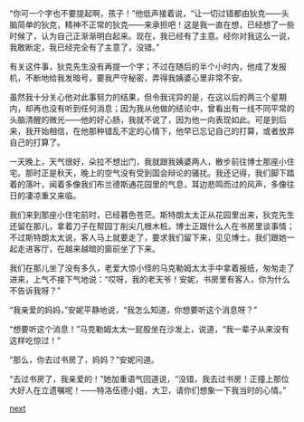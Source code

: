 
“你可一个字也不要提起啊，孩子！”他低声接着说，“让一切过错都由狄克——头脑简单的狄克，精神不正常的狄克——来承担吧！这是我一直在想，已经想了一些时候了，认为自己正渐渐明白起来。现在，我已经有了主意。经你对我这么一说，我敢断定，我已经完全有了主意了，没错。”

有关这件事，狄克先生没有再提一个字；不过在随后的半个小时内，他成了发报机，不断地给我发暗号，要我严守秘密，弄得我姨婆心里非常不安。

虽然我十分关心他对此事努力的结果，但令我诧异的是，在这以后的两三个星期内，却再也没有听到任何消息；因为我从他做的结论中，曾看出有一线不同平常的头脑清醒的微光——他的好心肠，我就不说了，因为他一向表现如此。可是到后来，我开始相信，在他那种错乱不定的心情下，他早已忘记自己的打算，或者放弃自己的打算了。

一天晚上，天气很好，朵拉不想出门，我就跟我姨婆两人，散步前往博士那座小住宅。那时正是秋天，晚上的空气没有受到国会辩论的骚扰。我还记得，我们脚下踏着的落叶，闻着多像我们布兰德斯通花园里的气息，耳边悲鸣而过的风声，多像往日的凄凉重又来临。

我们来到那座小住宅前时，已经暮色苍茫。斯特朗太太正从花园里出来，狄克先生还留在那儿，拿着刀子在帮园丁削尖几根木桩。博士正跟什么人在书房里谈事情；不过斯特朗太太说，客人马上就要走了，要求我们留下来，见见博士。我们跟她一起走进客厅，在越来越暗的窗前坐了下来。

我们在那儿坐了没有多久，老爱大惊小怪的马克勒姆太太手中拿着报纸，匆匆走了进来，上气不接下气地说：“哎呀，我的老天爷！安妮，书房里有客人，你为什么不告诉我呀？”

“我亲爱的妈妈，”安妮平静地说，“我怎么知道，你想要听这个消息呀？”

“想要听这个消息！”马克勒姆太太一屁股坐在沙发上，说道，“我一辈子从来没有这样吃惊过！”

“那么，你去过书房了，妈妈？”安妮问道。

“去过书房了，我亲爱的！”她加重语气回道说，“没错，我去过书房！正撞上那位大好人在立遗嘱呢！——特洛伍德小姐，大卫，请你们想象一下我当时的心情。”

[next](page580)
